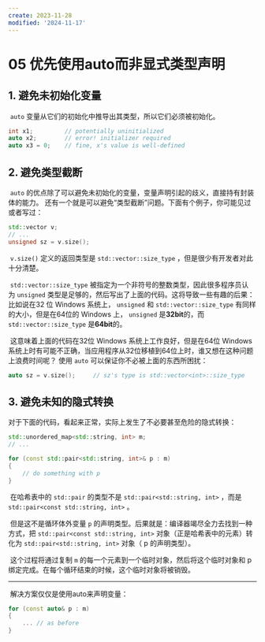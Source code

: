 ```yaml
---
create: 2023-11-28
modified: '2024-11-17'
---
```


# 05 优先使用auto而非显式类型声明

## 1. 避免未初始化变量

​	`auto` 变量从它们的初始化中推导出其类型，所以它们必须被初始化。

```C++
int x1; 		// potentially uninitialized
auto x2; 		// error! initializer required
auto x3 = 0; 	// fine, x's value is well-defined
```

## 2. 避免类型截断

​	`auto` 的优点除了可以避免未初始化的变量，变量声明引起的歧义，直接持有封装体的能力。 还有一个就是可以避免“类型截断”问题。下面有个例子，你可能见过或者写过：

```C++
std::vector v;
// ... 
unsigned sz = v.size();
```

​	`v.size()` 定义的返回类型是 `std::vector::size_type` ，但是很少有开发者对此十分清楚。

​	 `std::vector::size_type` 被指定为一个非符号的整数类型，因此很多程序员认 为 `unsigned` 类型是足够的，然后写出了上面的代码。这将导致一些有趣的后果：比如说在32 位 Windows 系统上， `unsigned` 和 `std::vector::size_type` 有同样的大小，但是在64位的 Windows 上， `unsigned` 是**32bit**的，而 `std::vector::size_type` 是**64bit**的。

​	这意味着上面的代码在32位 Windows 系统上工作良好，但是在64位 Windows 系统上时有可能不正确，当应用程序从32位移植到64位上时，谁又想在这种问题上浪费时间呢？ 使用 `auto` 可以保证你不必被上面的东西所困扰：

```C++
auto sz = v.size(); 	// sz's type is std::vector<int>::size_type
```

## 3. 避免未知的隐式转换

​	对于下面的代码，看起来正常，实际上发生了不必要甚至危险的隐式转换：

```C++
std::unordered_map<std::string, int> m;
// ...

for (const std::pair<std::string, int>& p : m)
{
	// do something with p
}
```

​	在哈希表中的 `std::pair` 的类型不是 `std::pair<std::string, int>` ，而是 `std::pair<const std::string, int>` 。

​	但是这不是循环体外变量 `p` 的声明类型。后果就是：编译器竭尽全力去找到一种方式，把 `std::pair<const std::string, int>` 对象（正是哈希表中的元素）转化为 `std::pair<std::string, int>` 对象（ p 的声明类型）。

​	这个过程将通过复制 `m` 的每一个元素到一个临时对象，然后将这个临时对象和 p 绑定完成。在每个循环结束的时候，这个临时对象将被销毁。

---

​	解决方案仅仅是使用auto来声明变量：

```C++
for (const auto& p : m)
{
	... // as before
}
```